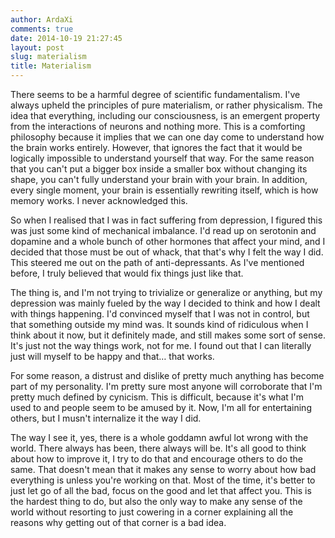 ```yaml
---
author: ArdaXi
comments: true
date: 2014-10-19 21:27:45
layout: post
slug: materialism
title: Materialism
---
```


There seems to be a harmful degree of scientific fundamentalism. I've always upheld the principles of pure materialism, or rather physicalism. The idea that everything, including our consciousness, is an emergent property from the interactions of neurons and nothing more. This is a comforting philosophy because it implies that we can one day come to understand how the brain works entirely. However, that ignores the fact that it would be logically impossible to understand yourself that way. For the same reason that you can't put a bigger box inside a smaller box without changing its shape, you can't fully understand your brain with your brain. In addition, every single moment, your brain is essentially rewriting itself, which is how memory works. I never acknowledged this.
<!-- more -->
So when I realised that I was in fact suffering from depression, I figured this was just some kind of mechanical imbalance. I'd read up on serotonin and dopamine and a whole bunch of other hormones that affect your mind, and I decided that those must be out of whack, that that's why I felt the way I did. This steered me out on the path of anti-depressants. As I've mentioned before, I truly believed that would fix things just like that.

The thing is, and I'm not trying to trivialize or generalize or anything, but my depression was mainly fueled by the way I decided to think and how I dealt with things happening. I'd convinced myself that I was not in control, but that something outside my mind was. It sounds kind of ridiculous when I think about it now, but it definitely made, and still makes some sort of sense. It's just not the way things work, not for me. I found out that I can literally just will myself to be happy and that… that works.

For some reason, a distrust and dislike of pretty much anything has become part of my personality. I'm pretty sure most anyone will corroborate that I'm pretty much defined by cynicism. This is difficult, because it's what I'm used to and people seem to be amused by it. Now, I'm all for entertaining others, but I musn't internalize it the way I did.

The way I see it, yes, there is a whole goddamn awful lot wrong with the world. There always has been, there always will be. It's all good to think about how to improve it, I try to do that and encourage others to do the same. That doesn't mean that it makes any sense to worry about how bad everything is unless you're working on that. Most of the time, it's better to just let go of all the bad, focus on the good and let that affect you. This is the hardest thing to do, but also the only way to make any sense of the world without resorting to just cowering in a corner explaining all the reasons why getting out of that corner is a bad idea.
